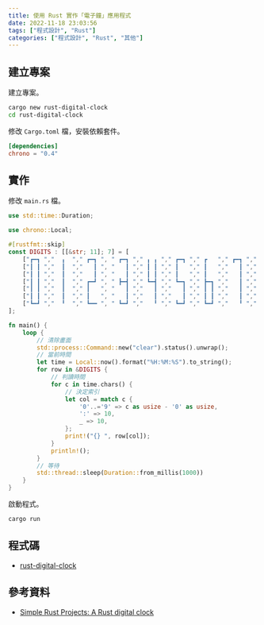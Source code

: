 ```yaml
---
title: 使用 Rust 實作「電子鐘」應用程式
date: 2022-11-18 23:03:56
tags: ["程式設計", "Rust"]
categories: ["程式設計", "Rust", "其他"]
---
```


## 建立專案

建立專案。

```bash
cargo new rust-digital-clock
cd rust-digital-clock
```

修改 `Cargo.toml` 檔，安裝依賴套件。

```toml
[dependencies]
chrono = "0.4"
```

## 實作

修改 `main.rs` 檔。

```rs
use std::time::Duration;

use chrono::Local;

#[rustfmt::skip]
const DIGITS : [[&str; 11]; 7] = [
    ["┏━┓ ","  ╻  "," ┏━┓ ", " ┏━┓ "," ╻ ╻ "," ┏━┓ "," ┏   "," ┏━┓ "," ┏━┓ "," ┏━┓ ","   "],
    ["┃ ┃ ","  ┃  ","   ┃ ", "   ┃ "," ┃ ┃ "," ┃   "," ┃   ","   ┃ "," ┃ ┃ "," ┃ ┃ "," ╻ "],
    ["┃ ┃ ","  ┃  ","   ┃ ", "   ┃ "," ┃ ┃ "," ┃   "," ┃   ","   ┃ "," ┃ ┃ "," ┃ ┃ ","   "],
    ["┃ ┃ ","  ┃  "," ┏━┛ ", " ┣━┫ "," ┗━┫ "," ┗━┓ "," ┣━┓ ","   ┃ "," ┣━┫ "," ┗━┫ ","   "],
    ["┃ ┃ ","  ┃  "," ┃   ", "   ┃ ","   ┃ ","   ┃ "," ┃ ┃ ","   ┃ "," ┃ ┃ ","   ┃ ","   "],
    ["┃ ┃ ","  ┃  "," ┃   ", "   ┃ ","   ┃ ","   ┃ "," ┃ ┃ ","   ┃ "," ┃ ┃ ","   ┃ "," ╹ "],
    ["┗━┛ ","  ╹  "," ┗━━ ", " ┗━┛ ","   ╹ "," ┗━┛ "," ┗━┛ ","   ╹ "," ┗━┛ "," ┗━┛ ","   "],
];

fn main() {
    loop {
        // 清除畫面
        std::process::Command::new("clear").status().unwrap();
        // 當前時間
        let time = Local::now().format("%H:%M:%S").to_string();
        for row in &DIGITS {
            // 判讀時間
            for c in time.chars() {
                // 決定索引
                let col = match c {
                    '0'..='9' => c as usize - '0' as usize,
                    ':' => 10,
                    _ => 10,
                };
                print!("{} ", row[col]);
            }
            println!();
        }
        // 等待
        std::thread::sleep(Duration::from_millis(1000))
    }
}
```

啟動程式。

```bash
cargo run
```

## 程式碼

- [rust-digital-clock](https://github.com/memochou1993/rust-digital-clock)

## 參考資料

- [Simple Rust Projects: A Rust digital clock](https://www.youtube.com/watch?v=gX6EFBICIcY)
